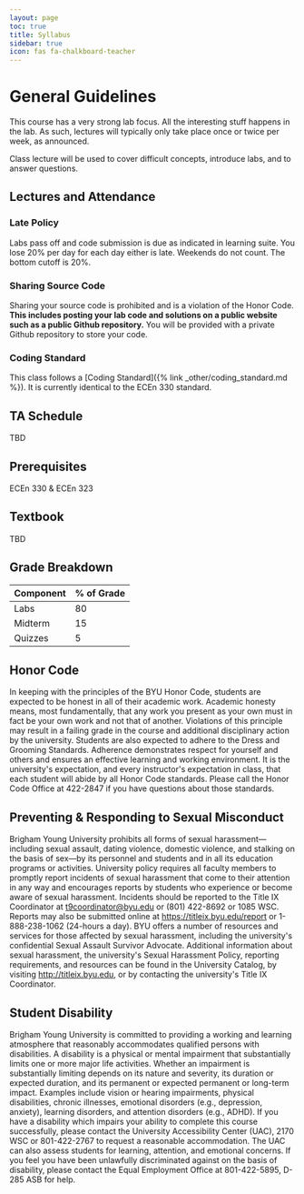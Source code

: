 ```yaml
---
layout: page
toc: true
title: Syllabus
sidebar: true
icon: fas fa-chalkboard-teacher
---
```




# General Guidelines
This course has a very strong lab focus. All the interesting stuff happens in the lab. As such, lectures will typically only take place once or twice per week, as announced.
<!-- Monday is the only day where attendance is mandatory. Other lectures will be announced as necessary during the semester.  -->
Class lecture will be used to cover difficult concepts, introduce labs, and to answer questions.

## Lectures and Attendance 

### Late Policy 
Labs pass off and code submission is due as indicated in learning suite. You lose 20% per day for each day either is late. Weekends do not count. The bottom cutoff is 20%.


### Sharing Source Code 
Sharing your source code  is prohibited and is a violation of the Honor Code.  **This includes posting your lab code and solutions on a public website such as a public Github repository.**  You will be provided with a private Github repository to store your code.


### Coding Standard 
This class follows a [Coding Standard]({% link _other/coding_standard.md %}).  It is currently identical to the ECEn 330 standard.

## TA Schedule 
TBD


## Prerequisites

ECEn 330 & ECEn 323

## Textbook

TBD


## Grade Breakdown

| Component                 | % of Grade    |
|---------------------------|---------------|
| Labs                      | 80            |
| Midterm                   | 15            |
| Quizzes                   | 5            |



## Honor Code
In keeping with the principles of the BYU Honor Code, students are expected to be honest in all of their academic work. Academic honesty means, most fundamentally, that any work you present as your own must in fact be your own work and not that of another. Violations of this principle may result in a failing grade in the course and additional disciplinary action by the university. Students are also expected to adhere to the Dress and Grooming Standards. Adherence demonstrates respect for yourself and others and ensures an effective learning and working environment. It is the university's expectation, and every instructor's expectation in class, that each student will abide by all Honor Code standards. Please call the Honor Code Office at 422-2847 if you have questions about those standards.

## Preventing & Responding to Sexual Misconduct
Brigham Young University prohibits all forms of sexual harassment—including sexual assault, dating violence, domestic violence, and stalking on the basis of sex—by its personnel and students and in all its education programs or activities. University policy requires all faculty members to promptly report incidents of sexual harassment that come to their attention in any way and encourages reports by students who experience or become aware of sexual harassment. Incidents should be reported to the Title IX Coordinator at t9coordinator@byu.edu or (801) 422-8692 or 1085 WSC. Reports may also be submitted online at https://titleix.byu.edu/report or 1-888-238-1062 (24-hours a day). BYU offers a number of resources and services for those affected by sexual harassment, including the university's confidential Sexual Assault Survivor Advocate. Additional information about sexual harassment, the university's Sexual Harassment Policy, reporting requirements, and resources can be found in the University Catalog, by visiting http://titleix.byu.edu, or by contacting the university's Title IX Coordinator.
 
## Student Disability
Brigham Young University is committed to providing a working and learning atmosphere that reasonably accommodates qualified persons with disabilities. A disability is a physical or mental impairment that substantially limits one or more major life activities. Whether an impairment is substantially limiting depends on its nature and severity, its duration or expected duration, and its permanent or expected permanent or long-term impact. Examples include vision or hearing impairments, physical disabilities, chronic illnesses, emotional disorders (e.g., depression, anxiety), learning disorders, and attention disorders (e.g., ADHD). If you have a disability which impairs your ability to complete this course successfully, please contact the University Accessibility Center (UAC), 2170 WSC or 801-422-2767 to request a reasonable accommodation. The UAC can also assess students for learning, attention, and emotional concerns. If you feel you have been unlawfully discriminated against on the basis of disability, please contact the Equal Employment Office at 801-422-5895, D-285 ASB for help.
